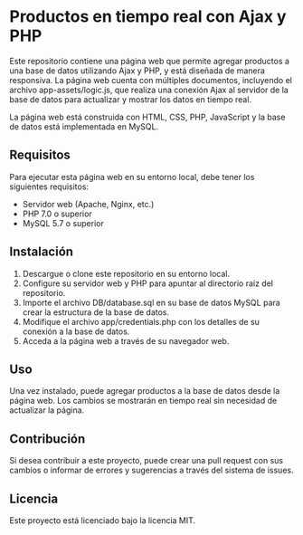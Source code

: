 # Productos en tiempo real con Ajax y PHP
Este repositorio contiene una página web que permite agregar productos a una base de datos utilizando Ajax y PHP, y está diseñada de manera responsiva. La página web cuenta con múltiples documentos, incluyendo el archivo app-assets/logic.js, que realiza una conexión Ajax al servidor de la base de datos para actualizar y mostrar los datos en tiempo real.

La página web está construida con HTML, CSS, PHP, JavaScript y la base de datos está implementada en MySQL.

## Requisitos
Para ejecutar esta página web en su entorno local, debe tener los siguientes requisitos:

- Servidor web (Apache, Nginx, etc.)
- PHP 7.0 o superior
- MySQL 5.7 o superior

## Instalación
1. Descargue o clone este repositorio en su entorno local.
2. Configure su servidor web y PHP para apuntar al directorio raíz del repositorio.
3. Importe el archivo DB/database.sql en su base de datos MySQL para crear la estructura de la base de datos.
4. Modifique el archivo app/credentials.php con los detalles de su conexión a la base de datos.
5. Acceda a la página web a través de su navegador web.

## Uso
Una vez instalado, puede agregar productos a la base de datos desde la página web. Los cambios se mostrarán en tiempo real sin necesidad de actualizar la página.

## Contribución
Si desea contribuir a este proyecto, puede crear una pull request con sus cambios o informar de errores y sugerencias a través del sistema de issues.

## Licencia
Este proyecto está licenciado bajo la licencia MIT.
